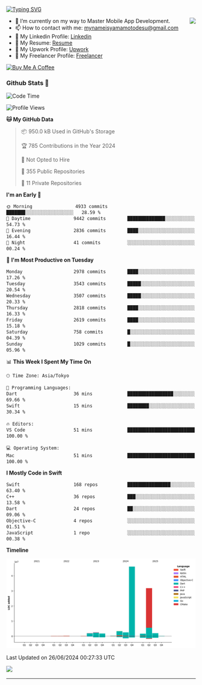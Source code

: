 
[![Typing SVG](https://readme-typing-svg.demolab.com/?lines=Thank+You+For+Visiting!!;You+Are+Welcome✨;I+am+Kyo+Yamamoto;Mobile+Developer)](https://git.io/typing-svg)
<p>
<img align="right" src="https://media.giphy.com/media/26ufdb3cYKwbRtYVW/giphy.gif" style="max-width:100%;" height="150px">

- 🌱 I’m currently on my way to Master Mobile App Development.
- 📫 How to contact with me: mynameisyamamotodesu@gmail.com
- 🔗 My Linkedin Profile: [Linkedin](https://www.linkedin.com/in/kyo-yamamoto-a2ab50239)
- 🔗 My Resume: [Resume](https://www.kickresume.com/cv/rNok4e/)
- 🔗 My Upwork Profile: [Upwork](https://www.upwork.com/freelancers/~01aa9115102bb4af25)
- 🔗 My Freelancer Profile: [Freelancer](https://www.freelancer.com/u/yamamotodesu)

<a href="https://www.buymeacoffee.com/kyoyamamoto" target="_blank"><img src="https://cdn.buymeacoffee.com/buttons/default-orange.png" alt="Buy Me A Coffee" height="41" width="174"></a>

### Github Stats 🥇 
<!--START_SECTION:waka-->
![Code Time](http://img.shields.io/badge/Code%20Time-721%20hrs%2040%20mins-blue)

![Profile Views](http://img.shields.io/badge/Profile%20Views-0-blue)

**🐱 My GitHub Data** 

> 📦 950.0 kB Used in GitHub's Storage 
 > 
> 🏆 785 Contributions in the Year 2024
 > 
> 🚫 Not Opted to Hire
 > 
> 📜 355 Public Repositories 
 > 
> 🔑 11 Private Repositories 
 > 
**I'm an Early 🐤** 

```text
🌞 Morning                4933 commits        ███████░░░░░░░░░░░░░░░░░░   28.59 % 
🌆 Daytime                9442 commits        ██████████████░░░░░░░░░░░   54.73 % 
🌃 Evening                2836 commits        ████░░░░░░░░░░░░░░░░░░░░░   16.44 % 
🌙 Night                  41 commits          ░░░░░░░░░░░░░░░░░░░░░░░░░   00.24 % 
```
📅 **I'm Most Productive on Tuesday** 

```text
Monday                   2978 commits        ████░░░░░░░░░░░░░░░░░░░░░   17.26 % 
Tuesday                  3543 commits        █████░░░░░░░░░░░░░░░░░░░░   20.54 % 
Wednesday                3507 commits        █████░░░░░░░░░░░░░░░░░░░░   20.33 % 
Thursday                 2818 commits        ████░░░░░░░░░░░░░░░░░░░░░   16.33 % 
Friday                   2619 commits        ████░░░░░░░░░░░░░░░░░░░░░   15.18 % 
Saturday                 758 commits         █░░░░░░░░░░░░░░░░░░░░░░░░   04.39 % 
Sunday                   1029 commits        █░░░░░░░░░░░░░░░░░░░░░░░░   05.96 % 
```


📊 **This Week I Spent My Time On** 

```text
🕑︎ Time Zone: Asia/Tokyo

💬 Programming Languages: 
Dart                     36 mins             █████████████████░░░░░░░░   69.66 % 
Swift                    15 mins             ████████░░░░░░░░░░░░░░░░░   30.34 % 

🔥 Editors: 
VS Code                  51 mins             █████████████████████████   100.00 % 

💻 Operating System: 
Mac                      51 mins             █████████████████████████   100.00 % 
```

**I Mostly Code in Swift** 

```text
Swift                    168 repos           ████████████████░░░░░░░░░   63.40 % 
C++                      36 repos            ███░░░░░░░░░░░░░░░░░░░░░░   13.58 % 
Dart                     24 repos            ██░░░░░░░░░░░░░░░░░░░░░░░   09.06 % 
Objective-C              4 repos             ░░░░░░░░░░░░░░░░░░░░░░░░░   01.51 % 
JavaScript               1 repo              ░░░░░░░░░░░░░░░░░░░░░░░░░   00.38 % 
```



**Timeline**

![Lines of Code chart](https://raw.githubusercontent.com/YamamotoDesu/YamamotoDesu/main/assets/bar_graph.png)


 Last Updated on 26/06/2024 00:27:33 UTC
<!--END_SECTION:waka-->

![](https://github-profile-summary-cards.vercel.app/api/cards/profile-details?username=YamamotoDesu&theme=vue)

----
